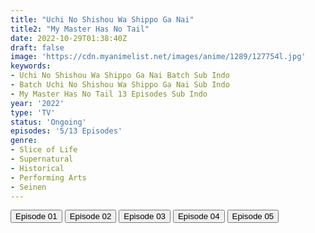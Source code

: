 ```yaml
---
title: "Uchi No Shishou Wa Shippo Ga Nai"
title2: "My Master Has No Tail"
date: 2022-10-29T01:38:40Z
draft: false
image: 'https://cdn.myanimelist.net/images/anime/1289/127754l.jpg'
keywords:
- Uchi No Shishou Wa Shippo Ga Nai Batch Sub Indo
- Batch Uchi No Shishou Wa Shippo Ga Nai Sub Indo
- My Master Has No Tail 13 Episodes Sub Indo
year: '2022'
type: 'TV'
status: 'Ongoing'
episodes: '5/13 Episodes'
genre:
- Slice of Life
- Supernatural
- Historical
- Performing Arts
- Seinen
---
```


<div class="d-g gg-5 gtc-r ai-c">
<button onclick="window.open('?arc=j4gE9FnikL_20221001/1/MP4/Kuramanime-MTNOTL-01-480p-BGlobal','_blank')">Episode 01</button>
<button onclick="window.open('?arc=faOJo5zGZG_20221008/2/MP4/Kuramanime-MTNOTL-02-480p-BGlobal','_blank')">Episode 02</button>
<button onclick="window.open('?arc=vxdKRix8e4_20221015/3/MP4/Kuramanime-MTNOTL-03-480p-BGlobal','_blank')">Episode 03</button>
<button onclick="window.open('?arc=QghRDaRj7B_20221022/4/MP4/Kuramanime-MTNOTL-04-480p-BGlobal','_blank')">Episode 04</button>
<button onclick="window.open('?arc=ZWEFW91LrJ_20221029/5/MP4/Kuramanime-MTNOTL-05-480p-BGlobal','_blank')">Episode 05</button>
</div>